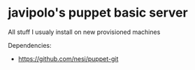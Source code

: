 # javipolo's puppet basic server
All stuff I usualy install on new provisioned machines

Dependencies:
* https://github.com/nesi/puppet-git
